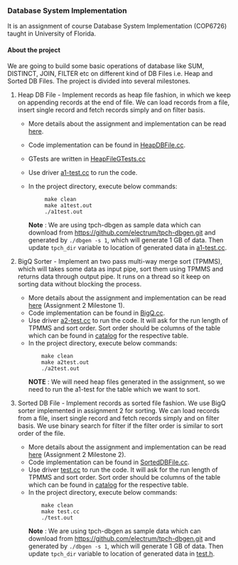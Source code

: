 ### Database System Implementation

It is an assignment of course Database System Implementation (COP6726) taught in University of Florida. 


#### About the project

We are going to build some basic operations of database like SUM, DISTINCT, JOIN, FILTER etc on different kind of DB Files 
i.e. Heap and Sorted DB Files. The project is divided into several milestones.

1. Heap DB File - Implement records as heap file fashion, in which we keep on appending records at the 
end of file. We can load records from a file, insert single record and fetch records simply and on filter basis. 
     - More details about the assignment and implementation can be read [here](/resources/A1.pdf).
     - Code implementation can be found in [HeapDBFile.cc](HeapDBFile.cc).
     - GTests are written in [HeapFileGTests.cc](HeapFileGTests.cc)
     - Use driver [a1-test.cc](a1-test.cc) to run the code. 
     - In the project directory, execute below commands:
        
       ```     
            make clean
            make a1test.out
            ./a1test.out
       ```
        **Note** : We are using tpch-dbgen as sample data which can download from https://github.com/electrum/tpch-dbgen.git 
        and generated by `./dbgen -s 1`, which will generate 1 GB of data.
        Then update `tpch_dir` variable to location of generated data in [a1-test.cc](a1-test.cc).
   
1. BigQ Sorter - Implement an two pass multi-way merge sort (TPMMS), which will takes some data as input pipe, 
sort them using TPMMS and returns data through output pipe. It runs on a thread so it keep on sorting data without blocking the process.
    - More details about the assignment and implementation can be read [here](/resources/A2.pdf) (Assignment 2 Milestone 1).
    - Code implementation can be found in [BigQ.cc](BigQ.cc).
    - Use driver [a2-test.cc](a2-test.cc) to run the code. It will ask for the run length of TPMMS and sort order. 
    Sort order should be columns of the table which can be found in [catalog](catalog) for the respective table. 
    - In the project directory, execute below commands:
        ```
            make clean
            make a2test.out
            ./a2test.out
        ``` 
        **NOTE** : We will need heap files generated in the assignment, so we need to run the a1-test for the table which we want to sort.
        
1. Sorted DB File - Implement records as sorted file fashion. We use BigQ sorter implemented in assignment 2 for sorting.
We can load records from a file, insert single record and fetch records simply and on filter basis. 
We use binary search for filter if the filter order is similar to sort order of the file.  
    - More details about the assignment and implementation can be read [here](/resources/A2.pdf) (Assignment 2 Milestone 2).
    - Code implementation can be found in [SortedDBFile.cc](SortedDBFile.cc). 
    - Use driver [test.cc](test.cc) to run the code. It will ask for the run length of TPMMS and sort order. 
        Sort order should be columns of the table which can be found in [catalog](catalog) for the respective table.
    - In the project directory, execute below commands:
        ```
            make clean
            make test.cc
            ./test.out
        ```
        **Note** : We are using tpch-dbgen as sample data which can download from https://github.com/electrum/tpch-dbgen.git 
                and generated by `./dbgen -s 1`, which will generate 1 GB of data.
                Then update `tpch_dir` variable to location of generated data in [test.h](test.h).
                